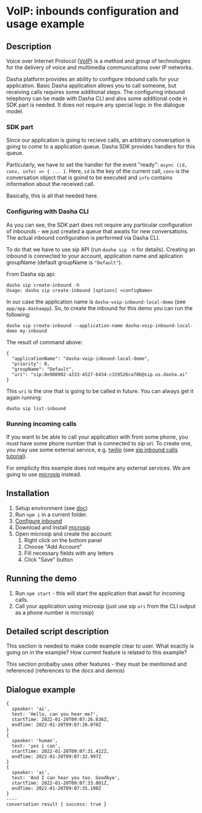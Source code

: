 # VoIP: inbounds configuration and usage example

## Description

Voice over Internet Protocol ([VoIP](https://en.wikipedia.org/wiki/Voice_over_IP)) is a method and group of technologies for the delivery of voice and multimedia communications over IP networks.

Dasha platform provides an ability to configure inbound calls for your application.
Basic Dasha application allows you to call someone, but receiving calls requires some additional steps.
The configuring inbound telephony can be made with Dasha CLI and alos some additional code in SDK part is needed.
It does not require any special logic in the dialogue model. 

### SDK part

Since our application is going to recieve calls, an arbitrary conversation is going to come to a application queue.
Dasha SDK provides handlers for this queue.

Particularly, we have to set the handler for the event "ready": `async (id, conv, info) => { ... }`.
Here, `id` is the key of the current call, `conv` is the conversation object that is goind to be executed and `info` contains information about the received call.

Basically, this is all that needed here.

### Configuring with Dasha CLI

As you can see, the SDK part does not require any particular configuration of inbounds - we just created a queue that awaits for new conversations. 
The actual inbound configuration is performed via Dasha CLI.

To do that we have to use sip API (run `dasha sip -h` for details).
Creating an inbound is connected to your account, application name and aplication groupName (default groupName is `"Default"`).

From Dasha sip api:
```
dasha sip create-inbound -h
Usage: dasha sip create-inbound [options] <configName>
```

In our case the application name is `dasha-voip-inbound-local-demo` (see `app/app.dashaapp`).
So, to create the inbound for this demo you can run the following:
```
dasha sip create-inbound --application-name dasha-voip-inbound-local-demo my-inbound
```

The result of command above:
```
{
  "applicationName": "dasha-voip-inbound-local-demo",
  "priority": 0,
  "groupName": "Default",
  "uri": "sip:8e988902-a333-4527-b434-c319526ca78b@sip.us.dasha.ai"
}
```

This `uri` is the one that is going to be called in future. You can always get it again running:
```
dasha sip list-inbound
```

### Running incoming calls

If you want to be able to call your application with from some phone, you must have some phone number that is connected to sip uri. To create one, you may use some external service, e.g. [twilio](https://www.twilio.com/console/sip-trunking/trunks) (see [sip inbound calls tutorial](https://docs.dasha.ai/en-us/default/tutorials/sip-inbound-calls/)).

For simplicity this example does not require any external services. 
We are going to use [microsip](https://www.microsip.org/) instead.

## Installation

1. Setup environment (see [doc](https://docs.dasha.ai/en-us/default/setup-enviroment/))
1. Run `npm i` in a current folder.
2. [Configure inbound](#configuring-with-dasha-cli)
3. Download and install [microsip](https://www.microsip.org/downloads)
4. Open microsip and create the account:
   1. Right click on the bottom panel
   2. Choose "Add Account"
   3. Fill necessary fields with any letters
   4. Click "Save" button

## Running the demo

1. Run `npm start` - this will start the application that await for incoming calls.
1. Call your application using microsip (just use sip `uri` from the CLI output as a phone number is microsip)

## Detailed script description

This section is needed to make code example clear to user. What exactly is going on in the example? How current feature is related to this example?

This section probalby uses other features - they must be mentioned and referenced (references to the docs and demos)

## Dialogue example

```
{
  speaker: 'ai',
  text: 'Hello, can you hear me?',
  startTime: 2022-01-20T09:07:26.636Z,
  endTime: 2022-01-20T09:07:28.070Z
}
{
  speaker: 'human',
  text: 'yes i can',
  startTime: 2022-01-20T09:07:31.412Z,
  endTime: 2022-01-20T09:07:32.997Z
}
{
  speaker: 'ai',
  text: 'And I can hear you too. Goodbye',
  startTime: 2022-01-20T09:07:33.001Z,
  endTime: 2022-01-20T09:07:35.190Z
}
----
conversation result { success: true }
```
